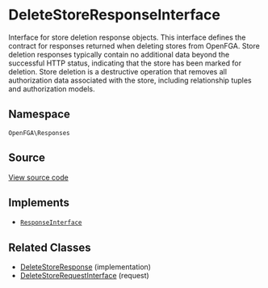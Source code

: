 # DeleteStoreResponseInterface

Interface for store deletion response objects. This interface defines the contract for responses returned when deleting stores from OpenFGA. Store deletion responses typically contain no additional data beyond the successful HTTP status, indicating that the store has been marked for deletion. Store deletion is a destructive operation that removes all authorization data associated with the store, including relationship tuples and authorization models.

## Namespace
`OpenFGA\Responses`

## Source
[View source code](https://github.com/evansims/openfga-php/blob/main/src/Responses/DeleteStoreResponseInterface.php)

## Implements
* [`ResponseInterface`](ResponseInterface.md)

## Related Classes
* [DeleteStoreResponse](Responses/DeleteStoreResponse.md) (implementation)
* [DeleteStoreRequestInterface](Requests/DeleteStoreRequestInterface.md) (request)

